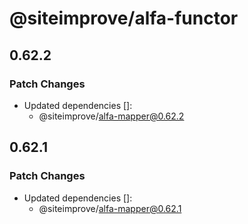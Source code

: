 # @siteimprove/alfa-functor

## 0.62.2

### Patch Changes

- Updated dependencies []:
  - @siteimprove/alfa-mapper@0.62.2

## 0.62.1

### Patch Changes

- Updated dependencies []:
  - @siteimprove/alfa-mapper@0.62.1
